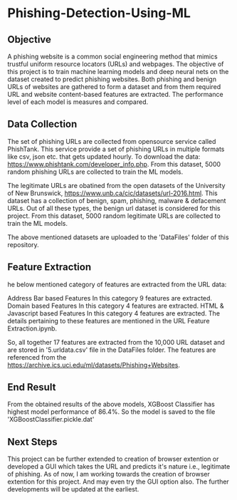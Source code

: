 # Phishing-Detection-Using-ML


## Objective

A phishing website is a common social engineering method that mimics trustful uniform resource locators (URLs) and webpages. The objective of this project is to train machine learning models and deep neural nets on the dataset created to predict phishing websites. Both phishing and benign URLs of websites are gathered to form a dataset and from them required URL and website content-based features are extracted. The performance level of each model is measures and compared.

## Data Collection

The set of phishing URLs are collected from opensource service called PhishTank. This service provide a set of phishing URLs in multiple formats like csv, json etc. that gets updated hourly. To download the data: https://www.phishtank.com/developer_info.php. From this dataset, 5000 random phishing URLs are collected to train the ML models.

The legitimate URLs are obatined from the open datasets of the University of New Brunswick, https://www.unb.ca/cic/datasets/url-2016.html. This dataset has a collection of benign, spam, phishing, malware & defacement URLs. Out of all these types, the benign url dataset is considered for this project. From this dataset, 5000 random legitimate URLs are collected to train the ML models.

The above mentioned datasets are uploaded to the 'DataFiles' folder of this repository.

## Feature Extraction

he below mentioned category of features are extracted from the URL data:

Address Bar based Features
          In this category 9 features are extracted.
Domain based Features
          In this category 4 features are extracted.
HTML & Javascript based Features
          In this category 4 features are extracted.
The details pertaining to these features are mentioned in the URL Feature Extraction.ipynb.

So, all together 17 features are extracted from the 10,000 URL dataset and are stored in '5.urldata.csv' file in the DataFiles folder.
The features are referenced from the https://archive.ics.uci.edu/ml/datasets/Phishing+Websites.


## End Result

From the obtained results of the above models, XGBoost Classifier has highest model performance of 86.4%. So the model is saved to the file 'XGBoostClassifier.pickle.dat'

## Next Steps

This project can be further extended to creation of browser extention or developed a GUI which takes the URL and predicts it's nature i.e., legitimate of phishing. As of now, I am working towards the creation of browser extention for this project. And may even try the GUI option also. The further developments will be updated at the earliest.
